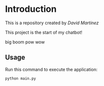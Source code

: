 # Introduction


This is a repository created by *David Martinez*

This project is the start of my chatbot!

big boom pow wow

## Usage


Run this command to execute the application:


`python main.py`
